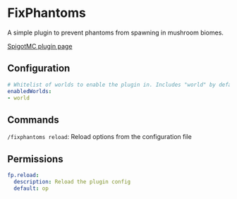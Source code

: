 # FixPhantoms
A simple plugin to prevent phantoms from spawning in mushroom biomes.

[SpigotMC plugin page](https://www.spigotmc.org/members/lordcre_.21806/)

## Configuration
``` yaml
# Whitelist of worlds to enable the plugin in. Includes "world" by default.
enabledWorlds:
- world
```

## Commands
`/fixphantoms reload`: Reload options from the configuration file

## Permissions
``` yaml
fp.reload:
  description: Reload the plugin config
  default: op
```
